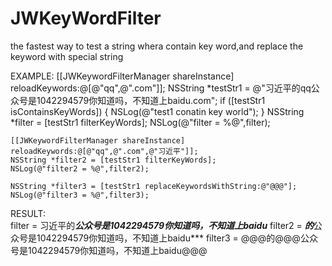 # JWKeyWordFilter
the fastest  way to test a string whera contain key word,and replace the keyword with special string

EXAMPLE:
    [[JWKeywordFilterManager shareInstance] reloadKeywords:@[@"qq",@".com"]];
    NSString *testStr1 = @"习近平的qq公众号是1042294579你知道吗，不知道上baidu.com";
    if ([testStr1 isContainsKeyWords]) {
        NSLog(@"test1 conatin key world");
    }
    NSString *filter = [testStr1 filterKeyWords];
    NSLog(@"filter = %@",filter);
    
    [[JWKeywordFilterManager shareInstance] reloadKeywords:@[@"qq",@".com",@"习近平"]];
    NSString *filter2 = [testStr1 filterKeyWords];
    NSLog(@"filter2 = %@",filter2);
    
    NSString *filter3 = [testStr1 replaceKeywordsWithString:@"@@@"];
    NSLog(@"filter3 = %@",filter3);
    
    
RESULT:  
filter = 习近平的***公众号是1042294579你知道吗，不知道上baidu***
filter2 = ***的***公众号是1042294579你知道吗，不知道上baidu***
filter3 = @@@的@@@公众号是1042294579你知道吗，不知道上baidu@@@
